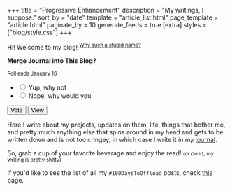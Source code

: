 +++
title = "Progressive Enhancement"
description = "My writings, I suppose."
sort_by = "date"
template = "article_list.html"
page_template = "article.html"
paginate_by = 10
generate_feeds = true
[extra]
styles = ["blog/style.css"]
+++

Hi! Welcome to my blog! <sup>[Why such a stupid name?](@/blog/2024-10-25-blog-name/index.md)</sup>

<aside class="poll">
  <form method="post" action="https://poll.pollcode.com/83144997">
    <strong class="title">Merge Journal into This Blog?</strong>
    <p>
      <small>Poll ends January 16</small>
    </p>
    <ul>
      <li>
        <input type="radio" name="answer" value="1" id="answer831449971" />
        <label for="answer831449971">Yup, why not</label>
      </li>
      <li>
        <input type="radio" name="answer" value="2" id="answer831449972" />
        <label for="answer831449972">Nope, why would you</label>
      </li>
    </ul>
    <div class="buttons">
      <input type="submit" value="Vote" />
      <input type="submit" name="view" value="View" />
    </div>
  </form>
</aside>

Here I write about my projects, updates on them, life, things that bother me, and pretty much anything else that spins around in my head and gets to be written down and is not too cringey, in which case I write it in my [journal](https://daudix.neocities.org/journal/).

So, grab a cup of your favorite beverage and enjoy the read! <small>(or don't, my writing is pretty shitty)</small>

If you'd like to see the list of all my `#100DaysToOffload` posts, check [this](@/100daystooffload/index.md) page.
